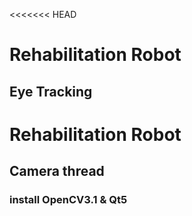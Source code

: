 <<<<<<< HEAD
# Rehabilitation Robot 
## Eye Tracking

# Rehabilitation Robot
## Camera thread
### install OpenCV3.1 & Qt5

